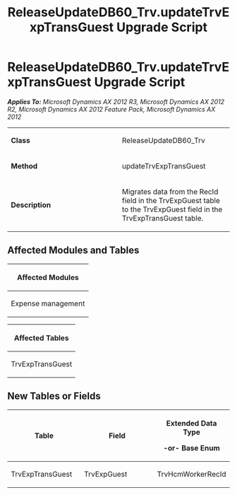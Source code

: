 ﻿---
title: ReleaseUpdateDB60_Trv.updateTrvExpTransGuest Upgrade Script
TOCTitle: ReleaseUpdateDB60_Trv.updateTrvExpTransGuest Upgrade Script
ms:assetid: 84dfad54-40da-c201-fcf6-dbe85b0f5f8e
ms:mtpsurl: https://msdn.microsoft.com/en-us/library/JJ686019(v=AX.60)
ms:contentKeyID: 49709470
ms.date: 05/18/2015
mtps_version: v=AX.60
---

# ReleaseUpdateDB60\_Trv.updateTrvExpTransGuest Upgrade Script 


_**Applies To:** Microsoft Dynamics AX 2012 R3, Microsoft Dynamics AX 2012 R2, Microsoft Dynamics AX 2012 Feature Pack, Microsoft Dynamics AX 2012_

<table>
<colgroup>
<col style="width: 50%" />
<col style="width: 50%" />
</colgroup>
<tbody>
<tr class="odd">
<td><p><strong>Class</strong></p></td>
<td><p>ReleaseUpdateDB60_Trv</p></td>
</tr>
<tr class="even">
<td><p><strong>Method</strong></p></td>
<td><p>updateTrvExpTransGuest</p></td>
</tr>
<tr class="odd">
<td><p><strong>Description</strong></p></td>
<td><p>Migrates data from the RecId field in the TrvExpGuest table to the TrvExpGuest field in the TrvExpTransGuest table.</p></td>
</tr>
</tbody>
</table>


## Affected Modules and Tables

<table>
<colgroup>
<col style="width: 100%" />
</colgroup>
<thead>
<tr class="header">
<th><p>Affected Modules</p></th>
</tr>
</thead>
<tbody>
<tr class="odd">
<td><p>Expense management</p></td>
</tr>
</tbody>
</table>


<table>
<colgroup>
<col style="width: 100%" />
</colgroup>
<thead>
<tr class="header">
<th><p>Affected Tables</p></th>
</tr>
</thead>
<tbody>
<tr class="odd">
<td><p>TrvExpTransGuest</p></td>
</tr>
</tbody>
</table>


## New Tables or Fields

<table>
<colgroup>
<col style="width: 33%" />
<col style="width: 33%" />
<col style="width: 33%" />
</colgroup>
<thead>
<tr class="header">
<th><p>Table</p></th>
<th><p>Field</p></th>
<th><p>Extended Data Type</p>
<p>-or- Base Enum</p></th>
</tr>
</thead>
<tbody>
<tr class="odd">
<td><p>TrvExpTransGuest</p></td>
<td><p>TrvExpGuest</p></td>
<td><p>TrvHcmWorkerRecId</p></td>
</tr>
</tbody>
</table>

  


